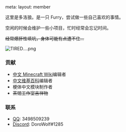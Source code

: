 <route lang="yaml">
meta:
  layout: member
</route>

这里是多洛狼。是一只 Furry，尝试做一些自己喜欢的事情。

空闲的时候会维护一些小项目，忙时经常会忘记时间。

~~经常爆肝性填坑，身体可能有点遭不住...~~

![TIRED....png](https://s2.loli.net/2022/05/01/mAJKyvaYezZrD5p.png)

### 贡献

- [中文 Minecraft Wiki](https://minecraft-zh.gamepedia.com/Minecraft_Wiki)编辑者
- [中文维基百科](https://zh.wikipedia.org/)编辑者
- 梗体中文模块制作者
- ~~茶馆工作室吉祥物~~

### 联系

- [QQ](https://im.qq.com): 3498509239
- [Discord](https://discord.com): DoroWolf#1285
